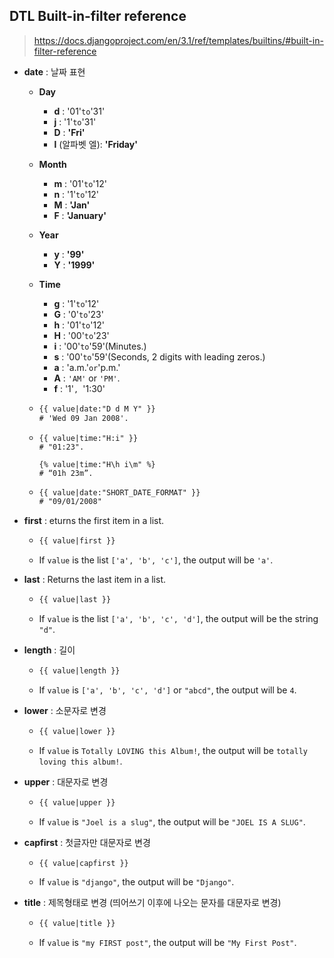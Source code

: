 

## DTL Built-in-filter reference

> https://docs.djangoproject.com/en/3.1/ref/templates/builtins/#built-in-filter-reference

* **date** : 날짜 표현

  * **Day**

    * **d** : '01'` to `'31'
    * **j** : '1'` to `'31'
    * **D** : **'Fri'**
    * **l** (알파벳 엘): **'Friday'**

  * **Month**

    * **m** : '01'` to `'12'
    * **n** : '1'` to `'12'
    * **M** : **'Jan'**
    * **F** : **'January'**

  * **Year**

    * **y** : **'99'**
    * **Y** : **'1999'**

  * **Time**

    * **g** : '1'` to `'12'
    * **G** : '0'` to `'23'
    * **h** : '01'` to `'12'
    * **H** : '00'` to `'23'
    * **i** : '00'` to `'59'(Minutes.)
    * **s** : '00'` to `'59'(Seconds, 2 digits with leading zeros.)
    * **a** : 'a.m.'` or `'p.m.'
    * **A** : `'AM'` or `'PM'`.
    * **f** : '1'`, `'1:30'

  * ```html
    {{ value|date:"D d M Y" }}
    # 'Wed 09 Jan 2008'.
    ```

  * ```
    {{ value|time:"H:i" }}
    # "01:23".
    
    {% value|time:"H\h i\m" %}
    # “01h 23m”.
    ```

  * ```html
    {{ value|date:"SHORT_DATE_FORMAT" }}
    # "09/01/2008"
    ```

* **first** : eturns the first item in a list.

  * ```html
    {{ value|first }}
    ```

  * If `value` is the list `['a', 'b', 'c']`, the output will be `'a'`.

* **last** : Returns the last item in a list.

  * ```html
    {{ value|last }}
    ```

  * If `value` is the list `['a', 'b', 'c', 'd']`, the output will be the string `"d"`.

* **length** : 길이

  * ```html
    {{ value|length }}
    ```

  * If `value` is `['a', 'b', 'c', 'd']` or `"abcd"`, the output will be `4`.

* **lower** : 소문자로 변경

  * ```html
    {{ value|lower }}
    ```

  * If `value` is `Totally LOVING this Album!`, the output will be `totally loving this album!`.

* **upper** : 대문자로 변경

  * ```html
    {{ value|upper }}
    ```

  * If `value` is `"Joel is a slug"`, the output will be `"JOEL IS A SLUG"`.

* **capfirst** : 첫글자만 대문자로 변경

  * `{{ value|capfirst }}`

  * If `value` is `"django"`, the output will be `"Django"`.

* **title** : 제목형태로 변경 (띄어쓰기 이후에 나오는 문자를 대문자로 변경)

  * ```html
    {{ value|title }}
    ```

  * If `value` is `"my FIRST post"`, the output will be `"My First Post"`.

